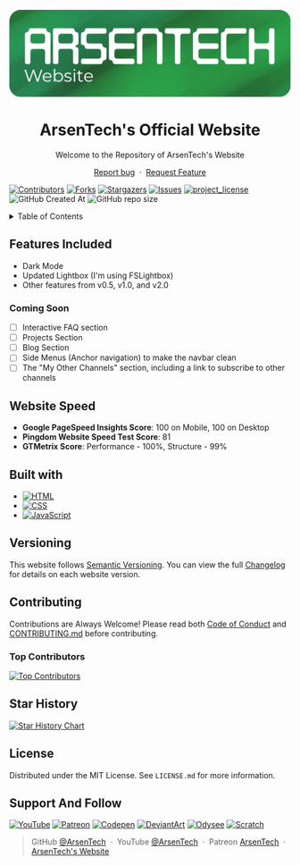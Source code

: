 <p align="center">
     <img src=".github/main-web.png">
</p>
<h1 align="center">ArsenTech's Official Website</h1>
<p align="center">Welcome to the Repository of ArsenTech's Website</p>
<p align="center">
     <a href="https://github.com/ArsenTech/arsentech.github.io/issues/new?assignees=&labels=&template=bug_report.md&title=">Report bug</a>
     &nbsp;&middot;&nbsp;
     <a href="https://github.com/ArsenTech/arsentech.github.io/issues/new?assignees=&labels=&template=feature_request.md&title=">Request Feature</a>
</p>

[![Contributors][contributors-shield]][contributors-url]
[![Forks][forks-shield]][forks-url]
[![Stargazers][stars-shield]][stars-url]
[![Issues][issues-shield]][issues-url]
[![project_license][license-shield]][license-url]
![GitHub Created At][created-at-shield]
![GitHub repo size][repo-size-shield]

<details>
     <summary>Table of Contents</summary>
     <ol>
          <li><a href="#features-included">Features</a></li>
          <li><a href="#website-speed">Website Speed</a></li>
          <li><a href="#built-with">Built with</a></li>
          <li><a href="#versioning">Versioning</a></li>
          <li><a href="#contributing">Contributing</a></li>
          <li><a href="#star-history">Star History</a></li>
          <li><a href="#license">License</a></li>
     </ol>
</details>

## Features Included
- Dark Mode
- Updated Lightbox (I'm using FSLightbox)
- Other features from v0.5, v1.0, and v2.0
### Coming Soon
- [ ] Interactive FAQ section
- [ ] Projects Section
- [ ] Blog Section
- [ ] Side Menus (Anchor navigation) to make the navbar clean
- [ ] The "My Other Channels" section, including a link to subscribe to other channels

## Website Speed
- **Google PageSpeed Insights Score**: 100 on Mobile, 100 on Desktop
- **Pingdom Website Speed Test Score**: 81
- **GTMetrix Score**: Performance - 100%, Structure - 99%

## Built with
- [![HTML][html-shield]][html-url]
- [![CSS][css-shield]][css-url]
- [![JavaScript][js-shield]][js-url]

## Versioning
This website follows [Semantic Versioning](https://semver.org/). You can view the full [Changelog][changelog-url] for details on each website version.

## Contributing
Contributions are Always Welcome! Please read both [Code of Conduct][code-of-conduct-url] and [CONTRIBUTING.md][contributing-url] before contributing.
### Top Contributors
[![Top Contributors][top-contributors]][contributors-url]

## Star History
[![Star History Chart][star-history-chart]][star-history-url]

## License
Distributed under the MIT License. See `LICENSE.md` for more information.

## Support And Follow
[![YouTube][yt-shield]][yt-url]
[![Patreon][patreon-shield]][patreon-url]
[![Codepen][codepen-shield]][codepen-url]
[![DeviantArt][deviantart-shield]][deviantart-url]
[![Odysee][odysee-shield]][odysee-url]
[![Scratch][scratch-shield]][scratch-url]

> GitHub [@ArsenTech][github-url] &nbsp;&middot;&nbsp;
> YouTube [@ArsenTech][yt-url] &nbsp;&middot;&nbsp;
> Patreon [ArsenTech][patreon-url] &nbsp;&middot;&nbsp;
> [ArsenTech's Website][website-url]

<!-- Markdown Links -->
[star-history-chart]: https://api.star-history.com/svg?repos=ArsenTech/arsentech.github.io&type=Date
[star-history-url]: https://api.star-history.com/svg?repos=ArsenTech/arsentech.github.io&type=Date
[contributors-shield]: https://img.shields.io/github/contributors/ArsenTech/arsentech.github.io.svg?style=for-the-badge&color=%2322b455
[contributors-url]: https://github.com/ArsenTech/arsentech.github.io/graphs/contributors
[top-contributors]: https://contrib.rocks/image?repo=arsentech/arsentech.github.io
[forks-shield]: https://img.shields.io/github/forks/ArsenTech/arsentech.github.io.svg?style=for-the-badge&color=%2322b455
[forks-url]: https://github.com/ArsenTech/arsentech.github.io/network/members
[stars-shield]: https://img.shields.io/github/stars/ArsenTech/arsentech.github.io.svg?style=for-the-badge&color=%2322b455
[stars-url]: https://github.com/ArsenTech/arsentech.github.io/stargazers
[issues-shield]: https://img.shields.io/github/issues/ArsenTech/arsentech.github.io.svg?style=for-the-badge
[issues-url]: https://github.com/ArsenTech/arsentech.github.io/issues
[license-shield]: https://img.shields.io/github/license/ArsenTech/arsentech.github.io?color=%2322b455&style=for-the-badge
[license-url]: https://github.com/ArsenTech/arsentech.github.io/blob/main/LICENSE.md
[created-at-shield]: https://img.shields.io/github/created-at/ArsenTech/arsentech.github.io?style=for-the-badge
[repo-size-shield]: https://img.shields.io/github/repo-size/ArsenTech/arsentech.github.io?style=for-the-badge
[code-of-conduct-url]: https://github.com/ArsenTech/arsentech.github.io/blob/main/CODE_OF_CONDUCT.md
[contributing-url]: https://github.com/ArsenTech/arsentech.github.io/blob/main/CONTRIBUTING.md
[changelog-url]: https://github.com/ArsenTech/arsentech.github.io/blob/main/CHANGELOG.md
[website-url]: https://arsentech.github.io

<!-- Languages -->
[html-shield]:https://img.shields.io/badge/HTML5-E34F26?style=for-the-badge&logo=html5&logoColor=white
[html-url]:https://developer.mozilla.org/en-US/docs/Web/HTML
[css-shield]:https://img.shields.io/badge/CSS3-1572B6?style=for-the-badge&logo=css3&logoColor=white
[css-url]: https://developer.mozilla.org/en-US/docs/Web/CSS
[js-shield]:https://img.shields.io/badge/JavaScript-323330?style=for-the-badge&logo=javascript&logoColor=F7DF1E
[js-url]: https://developer.mozilla.org/en-US/docs/Web/JavaScript

<!-- External Links -->
[yt-shield]: https://img.shields.io/badge/ArsenTech%20-222222.svg?&style=for-the-badge&logo=YouTube&logoColor=%23FF0000
[yt-url]:https://www.youtube.com/channel/UCrtH0g6NE8tW5VIEgDySYtg
[patreon-shield]:https://img.shields.io/badge/-ArsenTech-222222?style=for-the-badge&logo=patreon&logoColor=white
[patreon-url]:https://www.patreon.com/ArsenTech
[codepen-shield]: https://img.shields.io/badge/-ArsenTech-222222?style=for-the-badge&logo=codepen&logoColor=white
[codepen-url]: https://codepen.io/ArsenTech
[deviantart-shield]: https://img.shields.io/badge/-Arsen2005-222222?style=for-the-badge&logo=deviantart&logoColor=05cc46
[deviantart-url]: https://www.deviantart.com/arsen2005
[odysee-shield]: https://img.shields.io/badge/-ArsenTech-222222?style=for-the-badge&logo=odysee&logoColor=FA9626
[odysee-url]: https://odysee.com/@ArsenTech
[scratch-shield]: https://img.shields.io/badge/-ArsenTech-222222?style=for-the-badge&logo=scratch&logoColor=orange
[scratch-url]: https://scratch.mit.edu/users/ArsenTech/
[github-url]: https://github.com/ArsenTech
